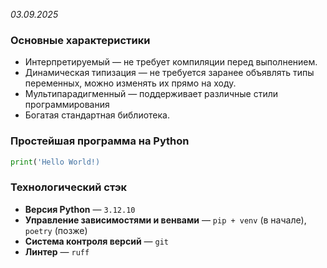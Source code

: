 _03.09.2025_
### Основные характеристики
- Интерпретируемый — не требует компиляции перед выполнением.
- Динамическая типизация — не требуется заранее объявлять типы переменных, можно изменять их прямо на ходу.
- Мультипарадигменный — поддерживает различные стили программирования
- Богатая стандартная библиотека.

### Простейшая программа на Python
```python
print('Hello World!)
```

### Технологический стэк
- **Версия Python** — `3.12.10`
- **Управление зависимостями и венвами** ­— `pip + venv` (в начале),  `poetry` (позже)
- **Система контроля версий** — `git`
- **Линтер** — `ruff`